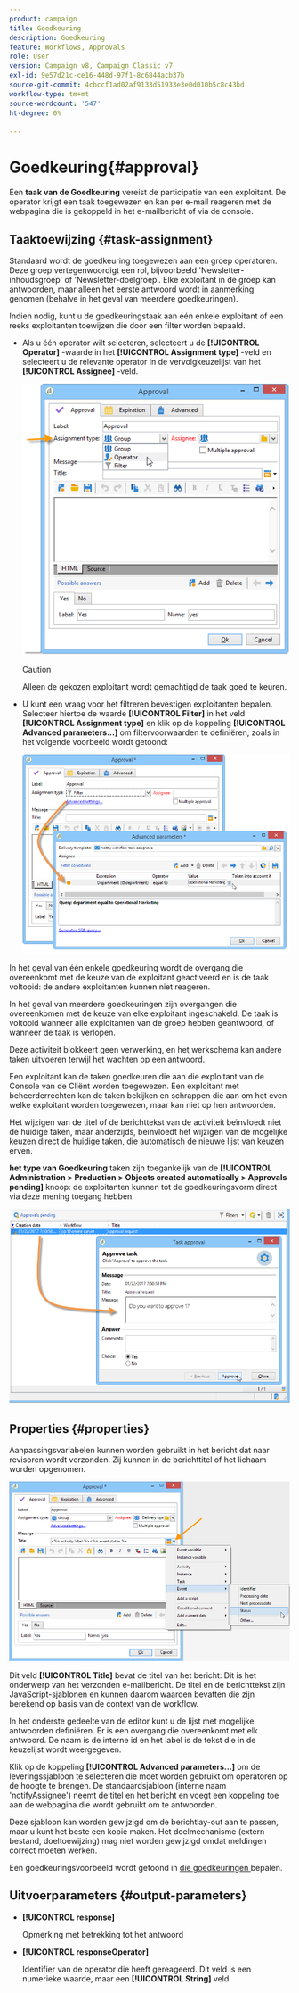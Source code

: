 ```yaml
---
product: campaign
title: Goedkeuring
description: Goedkeuring
feature: Workflows, Approvals
role: User
version: Campaign v8, Campaign Classic v7
exl-id: 9e57d21c-ce16-448d-97f1-8c6844acb37b
source-git-commit: 4cbccf1ad02af9133d51933e3e0d010b5c8c43bd
workflow-type: tm+mt
source-wordcount: '547'
ht-degree: 0%

---
```


# Goedkeuring{#approval}



Een **taak van de Goedkeuring** vereist de participatie van een exploitant. De operator krijgt een taak toegewezen en kan per e-mail reageren met de webpagina die is gekoppeld in het e-mailbericht of via de console.

## Taaktoewijzing {#task-assignment}

Standaard wordt de goedkeuring toegewezen aan een groep operatoren. Deze groep vertegenwoordigt een rol, bijvoorbeeld &#39;Newsletter-inhoudsgroep&#39; of &#39;Newsletter-doelgroep&#39;. Elke exploitant in de groep kan antwoorden, maar alleen het eerste antwoord wordt in aanmerking genomen (behalve in het geval van meerdere goedkeuringen).

Indien nodig, kunt u de goedkeuringstaak aan één enkele exploitant of een reeks exploitanten toewijzen die door een filter worden bepaald.

* Als u één operator wilt selecteren, selecteert u de **[!UICONTROL Operator]** -waarde in het **[!UICONTROL Assignment type]** -veld en selecteert u de relevante operator in de vervolgkeuzelijst van het **[!UICONTROL Assignee]** -veld.

  ![](assets/s_advuser_validation_box_assign.png)

  >[!CAUTION]
  >
  >Alleen de gekozen exploitant wordt gemachtigd de taak goed te keuren.

* U kunt een vraag voor het filtreren bevestigen exploitanten bepalen. Selecteer hiertoe de waarde **[!UICONTROL Filter]** in het veld **[!UICONTROL Assignment type]** en klik op de koppeling **[!UICONTROL Advanced parameters...]** om filtervoorwaarden te definiëren, zoals in het volgende voorbeeld wordt getoond:

  ![](assets/s_advuser_validation_box_filter.png)

In het geval van één enkele goedkeuring wordt de overgang die overeenkomt met de keuze van de exploitant geactiveerd en is de taak voltooid: de andere exploitanten kunnen niet reageren.

In het geval van meerdere goedkeuringen zijn overgangen die overeenkomen met de keuze van elke exploitant ingeschakeld. De taak is voltooid wanneer alle exploitanten van de groep hebben geantwoord, of wanneer de taak is verlopen.

Deze activiteit blokkeert geen verwerking, en het werkschema kan andere taken uitvoeren terwijl het wachten op een antwoord.

Een exploitant kan de taken goedkeuren die aan die exploitant van de Console van de Cliënt worden toegewezen. Een exploitant met beheerderrechten kan de taken bekijken en schrappen die aan om het even welke exploitant worden toegewezen, maar kan niet op hen antwoorden.

Het wijzigen van de titel of de berichttekst van de activiteit beïnvloedt niet de huidige taken, maar anderzijds, beïnvloedt het wijzigen van de mogelijke keuzen direct de huidige taken, die automatisch de nieuwe lijst van keuzen erven.

**het type van Goedkeuring** taken zijn toegankelijk van de **[!UICONTROL Administration > Production > Objects created automatically > Approvals pending]** knoop: de exploitanten kunnen tot de goedkeuringsvorm direct via deze mening toegang hebben.

![](assets/s_advuser_validation_from_console.png)

## Properties {#properties}

Aanpassingsvariabelen kunnen worden gebruikt in het bericht dat naar revisoren wordt verzonden. Zij kunnen in de berichttitel of het lichaam worden opgenomen.

![](assets/edit_validation.png)

Dit veld **[!UICONTROL Title]** bevat de titel van het bericht: Dit is het onderwerp van het verzonden e-mailbericht. De titel en de berichttekst zijn JavaScript-sjablonen en kunnen daarom waarden bevatten die zijn berekend op basis van de context van de workflow.

In het onderste gedeelte van de editor kunt u de lijst met mogelijke antwoorden definiëren. Er is een overgang die overeenkomt met elk antwoord. De naam is de interne id en het label is de tekst die in de keuzelijst wordt weergegeven.

Klik op de koppeling **[!UICONTROL Advanced parameters...]** om de leveringssjabloon te selecteren die moet worden gebruikt om operatoren op de hoogte te brengen. De standaardsjabloon (interne naam &#39;notifyAssignee&#39;) neemt de titel en het bericht en voegt een koppeling toe aan de webpagina die wordt gebruikt om te antwoorden.

Deze sjabloon kan worden gewijzigd om de berichtlay-out aan te passen, maar u kunt het beste een kopie maken. Het doelmechanisme (extern bestand, doeltoewijzing) mag niet worden gewijzigd omdat meldingen correct moeten werken.

Een goedkeuringsvoorbeeld wordt getoond in [ die goedkeuringen ](define-approvals.md) bepalen.

## Uitvoerparameters {#output-parameters}

* **[!UICONTROL response]**

  Opmerking met betrekking tot het antwoord

* **[!UICONTROL responseOperator]**

  Identifier van de operator die heeft gereageerd. Dit veld is een numerieke waarde, maar een **[!UICONTROL String]** veld.
